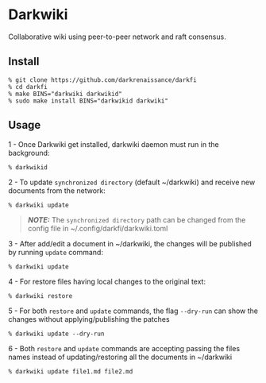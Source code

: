 # Darkwiki

Collaborative wiki using peer-to-peer network and raft consensus.

## Install

```shell
% git clone https://github.com/darkrenaissance/darkfi
% cd darkfi
% make BINS="darkwiki darkwikid"
% sudo make install BINS="darkwikid darkwiki"
```

## Usage

1 - Once Darkwiki get installed, darkwiki daemon must run in the background:

```shell
% darkwikid
```

2 - To update `synchronized directory` (default ~/darkwiki) and receive new documents from the network:

```shell
% darkwiki update
```

> **_NOTE:_**  The `synchronized directory` path can be changed from the config file in ~/.config/darkfi/darkwiki.toml

3 - After add/edit a document in ~/darkwiki, the changes will be published by running
  `update` command:

```shell
% darkwiki update
```

4 - For restore files having local changes to the original text: 

```shell
% darkwiki restore
```

5 - For both `restore` and `update` commands, the flag `--dry-run` can show the changes without applying/publishing the patches

```shell
% darkwiki update --dry-run
```

6 - Both `restore` and `update` commands are accepting passing the files names instead of updating/restoring all the documents in ~/darkwiki

```shell
% darkwiki update file1.md file2.md 
```



